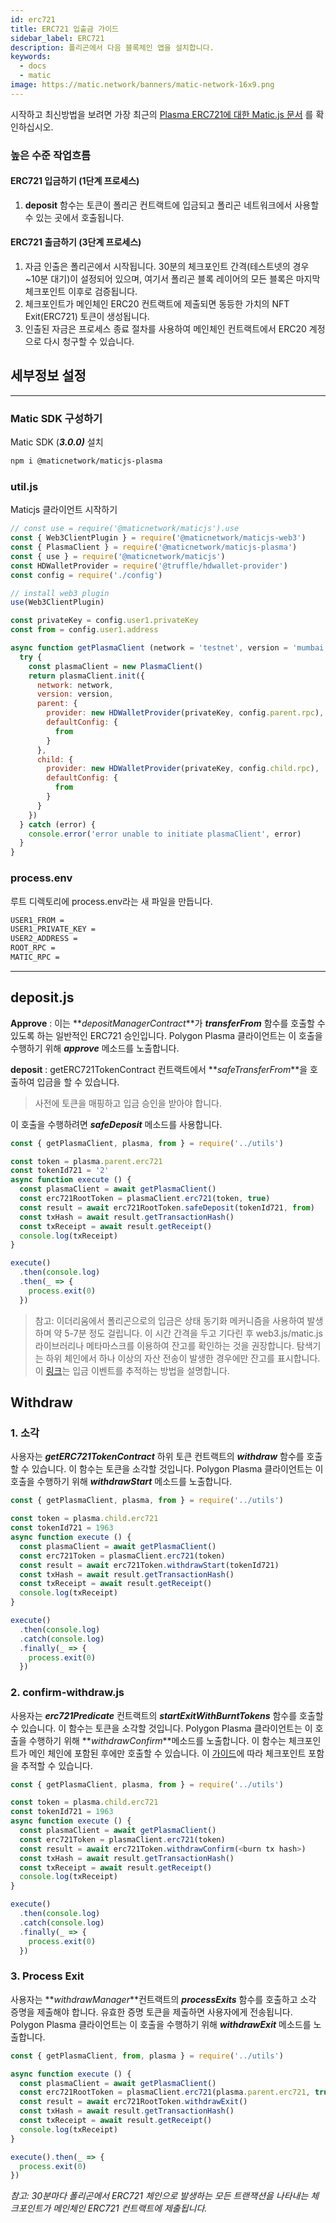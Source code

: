 ```yaml
---
id: erc721
title: ERC721 입출금 가이드
sidebar_label: ERC721
description: 폴리곤에서 다음 블록체인 앱을 설치합니다.
keywords:
  - docs
  - matic
image: https://matic.network/banners/matic-network-16x9.png
---
```


시작하고 최신방법을 보려면  가장 최근의 [Plasma ERC721에 대한 Matic.js 문서](https://maticnetwork.github.io/matic.js/docs/plasma/erc721/) 를 확인하십시오.

### 높은 수준 작업흐름

#### **ERC721 입금하기 (1단계 프로세스)**

1. **deposit** 함수는 토큰이 폴리곤 컨트랙트에 입금되고 폴리곤 네트워크에서 사용할 수 있는 곳에서 호출됩니다.

#### **ERC721 출금하기 (3단계 프로세스)**

1. 자금 인출은 폴리곤에서 시작됩니다. 30분의 체크포인트 간격(테스트넷의 경우 ~10분 대기)이 설정되어 있으며, 여기서 폴리곤 블록 레이어의 모든 블록은 마지막 체크포인트 이후로 검증됩니다.
2. 체크포인트가 메인체인 ERC20 컨트랙트에 제출되면 동등한 가치의 NFT Exit(ERC721) 토큰이 생성됩니다.
3. 인출된 자금은 프로세스 종료 절차를 사용하여 메인체인 컨트랙트에서 ERC20 계정으로 다시 청구할 수 있습니다.

## 세부정보 설정

---

### Matic SDK 구성하기

Matic SDK (**_3.0.0)_** 설치

```bash
npm i @maticnetwork/maticjs-plasma
```

### util.js

Maticjs 클라이언트 시작하기

```js
// const use = require('@maticnetwork/maticjs').use
const { Web3ClientPlugin } = require('@maticnetwork/maticjs-web3')
const { PlasmaClient } = require('@maticnetwork/maticjs-plasma')
const { use } = require('@maticnetwork/maticjs')
const HDWalletProvider = require('@truffle/hdwallet-provider')
const config = require('./config')

// install web3 plugin
use(Web3ClientPlugin)

const privateKey = config.user1.privateKey
const from = config.user1.address

async function getPlasmaClient (network = 'testnet', version = 'mumbai') {
  try {
    const plasmaClient = new PlasmaClient()
    return plasmaClient.init({
      network: network,
      version: version,
      parent: {
        provider: new HDWalletProvider(privateKey, config.parent.rpc),
        defaultConfig: {
          from
        }
      },
      child: {
        provider: new HDWalletProvider(privateKey, config.child.rpc),
        defaultConfig: {
          from
        }
      }
    })
  } catch (error) {
    console.error('error unable to initiate plasmaClient', error)
  }
}
```

### process.env

루트 디렉토리에 process.env라는 새 파일을 만듭니다.

```bash
USER1_FROM =
USER1_PRIVATE_KEY =
USER2_ADDRESS =
ROOT_RPC =
MATIC_RPC =
```

---

## deposit.js

**Approve** : 이는 **_depositManagerContract_**가 **_transferFrom_** 함수를 호출할 수 있도록 하는 일반적인 ERC721 승인입니다. Polygon Plasma 클라이언트는 이 호출을 수행하기 위해 **_approve_** 메소드를 노출합니다.

**deposit** : getERC721TokenContract 컨트랙트에서 **_safeTransferFrom_**을 호출하여 입금을 할 수 있습니다.

> 사전에 토큰을 매핑하고 입금 승인을 받아야 합니다.

이 호출을 수행하려면 **_safeDeposit_** 메소드를 사용합니다.

```js
const { getPlasmaClient, plasma, from } = require('../utils')

const token = plasma.parent.erc721
const tokenId721 = '2'
async function execute () {
  const plasmaClient = await getPlasmaClient()
  const erc721RootToken = plasmaClient.erc721(token, true)
  const result = await erc721RootToken.safeDeposit(tokenId721, from)
  const txHash = await result.getTransactionHash()
  const txReceipt = await result.getReceipt()
  console.log(txReceipt)
}

execute()
  .then(console.log)
  .then(_ => {
    process.exit(0)
  })

```

> 참고: 이더리움에서 폴리곤으로의 입금은 상태 동기화 메커니즘을 사용하여 발생하며 약 5-7분 정도 걸립니다. 이 시간 간격을 두고 기다린 후 web3.js/matic.js 라이브러리나 메타마스크를 이용하여 잔고를 확인하는 것을 권장합니다. 탐색기는 하위 체인에서 하나 이상의 자산 전송이 발생한 경우에만 잔고를 표시합니다. 이 [링크](/docs/develop/ethereum-polygon/plasma/deposit-withdraw-event-plasma)는 입금 이벤트를 추적하는 방법을 설명합니다.

## Withdraw

### 1. 소각

사용자는 **_getERC721TokenContract_** 하위 토큰 컨트랙트의 **_withdraw_** 함수를 호출할 수 있습니다. 이 함수는 토큰을 소각할 것입니다. Polygon Plasma 클라이언트는 이 호출을 수행하기 위해 **_withdrawStart_** 메소드를 노출합니다.

```js
const { getPlasmaClient, plasma, from } = require('../utils')

const token = plasma.child.erc721
const tokenId721 = 1963
async function execute () {
  const plasmaClient = await getPlasmaClient()
  const erc721Token = plasmaClient.erc721(token)
  const result = await erc721Token.withdrawStart(tokenId721)
  const txHash = await result.getTransactionHash()
  const txReceipt = await result.getReceipt()
  console.log(txReceipt)
}

execute()
  .then(console.log)
  .catch(console.log)
  .finally(_ => {
    process.exit(0)
  })
```

### 2. confirm-withdraw.js


사용자는 **_erc721Predicate_** 컨트랙트의 **_startExitWithBurntTokens_** 함수를 호출할 수 있습니다. 이 함수는 토큰을 소각할 것입니다. Polygon Plasma 클라이언트는 이 호출을 수행하기 위해 **_withdrawConfirm_**메소드를 노출합니다. 이 함수는 체크포인트가 메인 체인에 포함된 후에만 호출할 수 있습니다. 이 [가이드](/docs/develop/ethereum-polygon/plasma/deposit-withdraw-event-plasma#checkpoint-events)에 따라 체크포인트 포함을 추적할 수 있습니다.


```js
const { getPlasmaClient, plasma, from } = require('../utils')

const token = plasma.child.erc721
const tokenId721 = 1963
async function execute () {
  const plasmaClient = await getPlasmaClient()
  const erc721Token = plasmaClient.erc721(token)
  const result = await erc721Token.withdrawConfirm(<burn tx hash>)
  const txHash = await result.getTransactionHash()
  const txReceipt = await result.getReceipt()
  console.log(txReceipt)
}

execute()
  .then(console.log)
  .catch(console.log)
  .finally(_ => {
    process.exit(0)
  })
```

### 3. Process Exit

사용자는 **_withdrawManager_**컨트랙트의 **_processExits_** 함수를 호출하고 소각 증명을 제출해야 합니다. 유효한 증명 토큰을 제출하면 사용자에게 전송됩니다. Polygon Plasma 클라이언트는 이 호출을 수행하기 위해 **_withdrawExit_** 메소드를 노출합니다.

```js
const { getPlasmaClient, from, plasma } = require('../utils')

async function execute () {
  const plasmaClient = await getPlasmaClient()
  const erc721RootToken = plasmaClient.erc721(plasma.parent.erc721, true)
  const result = await erc721RootToken.withdrawExit()
  const txHash = await result.getTransactionHash()
  const txReceipt = await result.getReceipt()
  console.log(txReceipt)
}

execute().then(_ => {
  process.exit(0)
})
```

_참고: 30분마다 폴리곤에서 ERC721 체인으로 발생하는 모든 트랜잭션을 나타내는 체크포인트가 메인체인 ERC721 컨트랙트에 제출됩니다._
